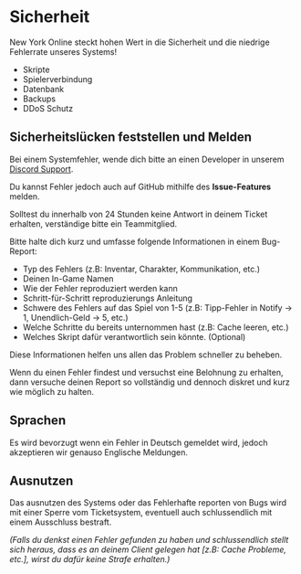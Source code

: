 # Sicherheit

New York Online steckt hohen Wert in die Sicherheit und die niedrige Fehlerrate unseres Systems!
- Skripte
- Spielerverbindung
- Datenbank
- Backups
- DDoS Schutz

## Sicherheitslücken feststellen und Melden

Bei einem Systemfehler, wende dich bitte an einen Developer in unserem [Discord Support](discord.gg/NYO).

Du kannst Fehler jedoch auch auf GitHub mithilfe des __Issue-Features__ melden.

Solltest du innerhalb von 24 Stunden keine Antwort in deinem Ticket erhalten, verständige bitte ein Teammitglied.

Bitte halte dich kurz und umfasse folgende Informationen in einem Bug-Report:

  * Typ des Fehlers (z.B: Inventar, Charakter, Kommunikation, etc.)
  * Deinen In-Game Namen
  * Wie der Fehler reproduziert werden kann
  * Schritt-für-Schritt reproduzierungs Anleitung
  * Schwere des Fehlers auf das Spiel von 1-5 (z.B: Tipp-Fehler in Notify -> 1, Unendlich-Geld -> 5, etc.)
  * Welche Schritte du bereits unternommen hast (z.B: Cache leeren, etc.)
  * Welches Skript dafür verantwortlich sein könnte. (Optional)

Diese Informationen helfen uns allen das Problem schneller zu beheben.

Wenn du einen Fehler findest und versuchst eine Belohnung zu erhalten, dann versuche deinen Report so vollständig und dennoch diskret und kurz wie möglich zu halten.

## Sprachen

Es wird bevorzugt wenn ein Fehler in Deutsch gemeldet wird, jedoch akzeptieren wir genauso Englische Meldungen.

## Ausnutzen

Das ausnutzen des Systems oder das Fehlerhafte reporten von Bugs wird mit einer Sperre vom Ticketsystem, eventuell auch schlussendlich mit einem Ausschluss bestraft.

*(Falls du denkst einen Fehler gefunden zu haben und schlussendlich stellt sich heraus, dass es an deinem Client gelegen hat [z.B: Cache Probleme, etc.], wirst du dafür keine Strafe erhalten.)*